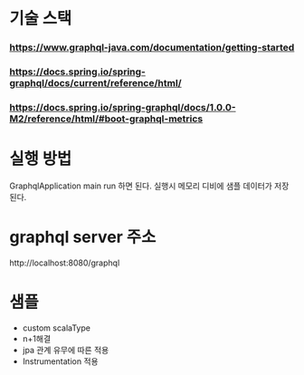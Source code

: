 # 기술 스택
### https://www.graphql-java.com/documentation/getting-started
### https://docs.spring.io/spring-graphql/docs/current/reference/html/
### https://docs.spring.io/spring-graphql/docs/1.0.0-M2/reference/html/#boot-graphql-metrics
# 실행 방법
GraphqlApplication main run 하면 된다.
실행시 메모리 디비에 샘플 데이터가 저장된다.

# graphql server 주소
http://localhost:8080/graphql

# 샘플
* custom scalaType
* n+1해결
* jpa 관계 유무에 따른 적용
* Instrumentation 적용
